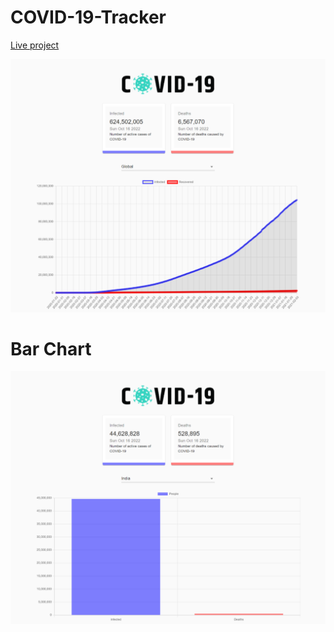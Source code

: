 # COVID-19-Tracker

[Live project](https://csb-glqvsm.netlify.app/)

![Home Page](https://github.com/neolia-monu/COVID-19-Tracker/blob/1b3bd404a7d40e75174da4eef68e96b9ec1193cf/asset/home.png)

# Bar Chart
![](https://github.com/neolia-monu/COVID-19-Tracker/blob/1b3bd404a7d40e75174da4eef68e96b9ec1193cf/asset/india-bar.png)
